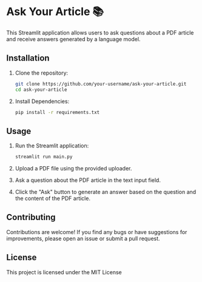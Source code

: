 # Ask Your Article 📚

This Streamlit application allows users to ask questions about a PDF article and receive answers generated by a language model.

## Installation

1. Clone the repository:

   ```bash
   git clone https://github.com/your-username/ask-your-article.git
   cd ask-your-article
2. Install Dependencies:
   ```bash
   pip install -r requirements.txt
## Usage
1. Run the Streamlit application:

   ```bash
   streamlit run main.py

2. Upload a PDF file using the provided uploader.

3. Ask a question about the PDF article in the text input field.

4. Click the "Ask" button to generate an answer based on the question and the content of the PDF article.

## Contributing

Contributions are welcome! If you find any bugs or have suggestions for improvements, please open an issue or submit a pull request.

## License

This project is licensed under the MIT License

   
